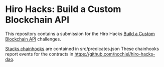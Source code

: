 # Hiro Hacks: Build a Custom Blockchain API

This repository contains a submission for the Hiro Hacks [Build a Custom Blockchain API](https://docs.hiro.so/hacks/build-a-custom-api-using-chainhook) challenges.

[Stacks chainhooks](https://docs.hiro.so/chainhook/guides/chainhooks-with-stacks) are contained in src/predicates.json
These chainhooks report events for the contracts in <https://github.com/nochiel/hiro-hacks-dao>.
